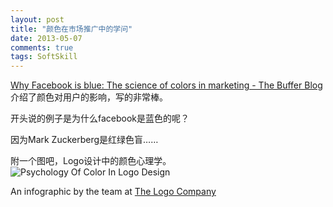 ```yaml
---
layout: post
title: "颜色在市场推广中的学问"
date: 2013-05-07
comments: true
tags: SoftSkill
---
```

[Why Facebook is blue: The science of colors in marketing - The Buffer Blog](http://blog.bufferapp.com/the-science-of-colors-in-marketing-why-is-facebook-blue)介绍了颜色对用户的影响，写的非常棒。

开头说的例子是为什么facebook是蓝色的呢？

因为Mark Zuckerberg是红绿色盲……

附一个图吧，Logo设计中的颜色心理学。
![Psychology Of Color In Logo Design](https://blog.bufferapp.com/wp-content/uploads/2013/04/color-guide.png)

An infographic by the team at [The Logo Company](http://thelogocompany.net/blog/infographics/psychology-color-logo-design/)